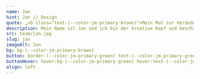 ```yaml
---
name: Jan
hint: Jan // Design
quote: „<b class="text-(--color-jm-primary-brown)">Mein Mut zur Veränderung</b> und somit unsere Kompetenzen ergänzend nutzen zu können, <b>war die beste Entscheidung</b> meines Lebens.“
description: Mein Name ist Jan und ich bin der kreative Kopf und Geschäftsführer von JOTT.MEDIA. Nach meiner Ausbildung zum Medienfachwirt und einer Figma-Zertifizierung habe ich 15 Jahre in der Zeitungsbranche gearbeitet, bevor ich mich auf das Design digitaler Prozesse spezialisiert habe. Meine Leidenschaft liegt im UI/UX-Design, wo ich meine Kreativität und mein technisches Wissen vereine, um benutzerfreundliche und ansprechende Designs zu schaffen. In meiner Freizeit gehe ich gerne Mountainbiken, was mir den Ausgleich und die Inspiration für meine Arbeit bietet. „Mein Mut zur Veränderung und somit unsere Kompetenzen ergänzend nutzen zu können, war die beste Entscheidung meines Lebens.“ Diese Einstellung prägt meine Arbeit und mein Engagement bei JOTT.MEDIA.
src: team/jan.jpg
slug: jan
imageAlt: Jan
bg: bg-(--color-jm-primary-brown)
button: border-(--color-jm-primary-green) text-(--color-jm-primary-green)
buttonHover: hover:bg-(--color-jm-primary-green) hover:text-(--color-jm-secondary-white) hover:border-(--color-jm-primary-green)
align: left
---
```

